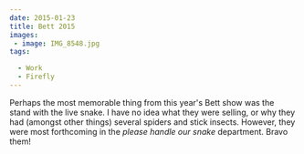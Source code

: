 ```yaml
---
date: 2015-01-23
title: Bett 2015
images: 
 - image: IMG_8548.jpg
tags:

  - Work
  - Firefly
---
```

Perhaps the most memorable thing from this year's Bett show was the stand with the live snake. I have no idea what they were selling, or why they had (amongst other things) several spiders and stick insects. However, they were most forthcoming in the _please handle our snake_ department. Bravo them!